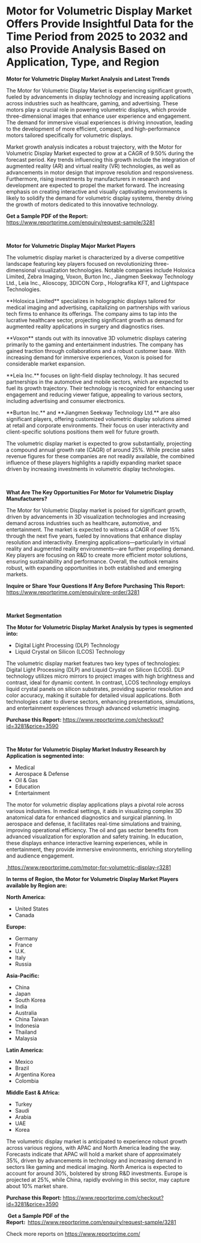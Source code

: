 <p><h1>Motor for Volumetric Display Market Offers Provide Insightful Data for the Time Period from 2025 to 2032 and also Provide Analysis Based on Application, Type, and Region</h1></p><p><strong>Motor for Volumetric Display Market Analysis and Latest Trends</strong></p>
<p><p>The Motor for Volumetric Display Market is experiencing significant growth, fueled by advancements in display technology and increasing applications across industries such as healthcare, gaming, and advertising. These motors play a crucial role in powering volumetric displays, which provide three-dimensional images that enhance user experience and engagement. The demand for immersive visual experiences is driving innovation, leading to the development of more efficient, compact, and high-performance motors tailored specifically for volumetric displays.</p><p>Market growth analysis indicates a robust trajectory, with the Motor for Volumetric Display Market expected to grow at a CAGR of 9.50% during the forecast period. Key trends influencing this growth include the integration of augmented reality (AR) and virtual reality (VR) technologies, as well as advancements in motor design that improve resolution and responsiveness. Furthermore, rising investments by manufacturers in research and development are expected to propel the market forward. The increasing emphasis on creating interactive and visually captivating environments is likely to solidify the demand for volumetric display systems, thereby driving the growth of motors dedicated to this innovative technology.</p></p>
<p><strong>Get a Sample PDF of the Report:&nbsp;</strong> <a href="https://www.reportprime.com/enquiry/request-sample/3281?utm_campaign=2780&utm_medium=2&utm_source=Github&utm_content=ia&utm_term=18032025&utm_id=motor-for-volumetric-display">https://www.reportprime.com/enquiry/request-sample/3281</a></p>
<p>&nbsp;</p>
<p><strong>Motor for Volumetric Display Major Market Players</strong></p>
<p><p>The volumetric display market is characterized by a diverse competitive landscape featuring key players focused on revolutionizing three-dimensional visualization technologies. Notable companies include Holoxica Limited, Zebra Imaging, Voxon, Burton Inc., Jiangmen Seekway Technology Ltd., Leia Inc., Alioscopy, 3DICON Corp., Holografika KFT, and Lightspace Technologies.</p><p>**Holoxica Limited** specializes in holographic displays tailored for medical imaging and advertising, capitalizing on partnerships with various tech firms to enhance its offerings. The company aims to tap into the lucrative healthcare sector, projecting significant growth as demand for augmented reality applications in surgery and diagnostics rises.</p><p>**Voxon** stands out with its innovative 3D volumetric displays catering primarily to the gaming and entertainment industries. The company has gained traction through collaborations and a robust customer base. With increasing demand for immersive experiences, Voxon is poised for considerable market expansion.</p><p>**Leia Inc.** focuses on light-field display technology. It has secured partnerships in the automotive and mobile sectors, which are expected to fuel its growth trajectory. Their technology is recognized for enhancing user engagement and reducing viewer fatigue, appealing to various sectors, including advertising and consumer electronics.</p><p>**Burton Inc.** and **Jiangmen Seekway Technology Ltd.** are also significant players, offering customized volumetric display solutions aimed at retail and corporate environments. Their focus on user interactivity and client-specific solutions positions them well for future growth.</p><p>The volumetric display market is expected to grow substantially, projecting a compound annual growth rate (CAGR) of around 25%. While precise sales revenue figures for these companies are not readily available, the combined influence of these players highlights a rapidly expanding market space driven by increasing investments in volumetric display technologies.</p></p>
<p>&nbsp;</p>
<p><strong>What Are The Key Opportunities For Motor for Volumetric Display Manufacturers?</strong></p>
<p><p>The Motor for Volumetric Display market is poised for significant growth, driven by advancements in 3D visualization technologies and increasing demand across industries such as healthcare, automotive, and entertainment. The market is expected to witness a CAGR of over 15% through the next five years, fueled by innovations that enhance display resolution and interactivity. Emerging applications—particularly in virtual reality and augmented reality environments—are further propelling demand. Key players are focusing on R&D to create more efficient motor solutions, ensuring sustainability and performance. Overall, the outlook remains robust, with expanding opportunities in both established and emerging markets.</p></p>
<p><strong>Inquire or Share Your Questions If Any Before Purchasing This Report:</strong> <a href="https://www.reportprime.com/enquiry/pre-order/3281?utm_campaign=2780&utm_medium=2&utm_source=Github&utm_content=ia&utm_term=18032025&utm_id=motor-for-volumetric-display">https://www.reportprime.com/enquiry/pre-order/3281</a></p>
<p>&nbsp;</p>
<p><strong>Market Segmentation</strong></p>
<p><strong>The Motor for Volumetric Display Market Analysis by types is segmented into:</strong></p>
<p><ul><li>Digital Light Processing (DLP) Technology</li><li>Liquid Crystal on Silicon (LCOS) Technology</li></ul></p>
<p><p>The volumetric display market features two key types of technologies: Digital Light Processing (DLP) and Liquid Crystal on Silicon (LCOS). DLP technology utilizes micro mirrors to project images with high brightness and contrast, ideal for dynamic content. In contrast, LCOS technology employs liquid crystal panels on silicon substrates, providing superior resolution and color accuracy, making it suitable for detailed visual applications. Both technologies cater to diverse sectors, enhancing presentations, simulations, and entertainment experiences through advanced volumetric imaging.</p></p>
<p><strong>Purchase this Report:&nbsp;</strong><a href="https://www.reportprime.com/checkout?id=3281&price=3590&utm_campaign=2780&utm_medium=2&utm_source=Github&utm_content=ia&utm_term=18032025&utm_id=motor-for-volumetric-display">https://www.reportprime.com/checkout?id=3281&price=3590</a></p>
<p>&nbsp;</p>
<p><strong>The Motor for Volumetric Display Market Industry Research by Application is segmented into:</strong></p>
<p><ul><li>Medical</li><li>Aerospace & Defense</li><li>Oil & Gas</li><li>Education</li><li>Entertainment</li></ul></p>
<p><p>The motor for volumetric display applications plays a pivotal role across various industries. In medical settings, it aids in visualizing complex 3D anatomical data for enhanced diagnostics and surgical planning. In aerospace and defense, it facilitates real-time simulations and training, improving operational efficiency. The oil and gas sector benefits from advanced visualization for exploration and safety training. In education, these displays enhance interactive learning experiences, while in entertainment, they provide immersive environments, enriching storytelling and audience engagement.</p></p>
<p><a href="https://www.reportprime.com/motor-for-volumetric-display-r3281?utm_campaign=2780&utm_medium=2&utm_source=Github&utm_content=ia&utm_term=18032025&utm_id=motor-for-volumetric-display">&nbsp;https://www.reportprime.com/motor-for-volumetric-display-r3281</a></p>
<p><strong>In terms of Region, the Motor for Volumetric Display Market Players available by Region are:</strong></p>
<p>
    <p> <strong> North America: </strong>
        <ul>
            <li>United States</li>
            <li>Canada</li>
        </ul>
        </p> 
    <p> <strong> Europe: </strong>
        <ul>
            <li>Germany</li>
            <li>France</li>
            <li>U.K.</li>
            <li>Italy</li>
            <li>Russia</li>
        </ul>
        </p> 
    <p> <strong> Asia-Pacific: </strong>
        <ul>
            <li>China</li>
            <li>Japan</li>
            <li>South Korea</li>
            <li>India</li>
            <li>Australia</li>
            <li>China Taiwan</li>
            <li>Indonesia</li>
            <li>Thailand</li>
            <li>Malaysia</li>
        </ul>
        </p> 
    <p> <strong> Latin America: </strong>
        <ul>
            <li>Mexico</li>
            <li>Brazil</li>
            <li>Argentina Korea</li>
            <li>Colombia</li>
        </ul>
        </p> 
    <p> <strong> Middle East & Africa: </strong>
        <ul>
            <li>Turkey</li>
            <li>Saudi</li>
            <li>Arabia</li>
            <li>UAE</li>
            <li>Korea</li>
        </ul>
    </p>
    </p>
<p><p>The volumetric display market is anticipated to experience robust growth across various regions, with APAC and North America leading the way. Forecasts indicate that APAC will hold a market share of approximately 35%, driven by advancements in technology and increasing demand in sectors like gaming and medical imaging. North America is expected to account for around 30%, bolstered by strong R&D investments. Europe is projected at 25%, while China, rapidly evolving in this sector, may capture about 10% market share.</p></p>
<p><strong>Purchase this Report: </strong><a href="https://www.reportprime.com/checkout?id=3281&price=3590&utm_campaign=2780&utm_medium=2&utm_source=Github&utm_content=ia&utm_term=18032025&utm_id=motor-for-volumetric-display">https://www.reportprime.com/checkout?id=3281&price=3590</a></p>
<p>&nbsp;<strong>Get a Sample PDF of the Report:&nbsp;&nbsp;</strong><a href="https://www.reportprime.com/enquiry/request-sample/3281?utm_campaign=2780&utm_medium=2&utm_source=Github&utm_content=ia&utm_term=18032025&utm_id=motor-for-volumetric-display">https://www.reportprime.com/enquiry/request-sample/3281</a></p>
<p><strong></strong></p>
<p>Check more reports on <a href="https://www.reportprime.com/?utm_campaign=2780&utm_medium=2&utm_source=Github&utm_content=ia&utm_term=18032025&utm_id=motor-for-volumetric-display">https://www.reportprime.com/</a></p>